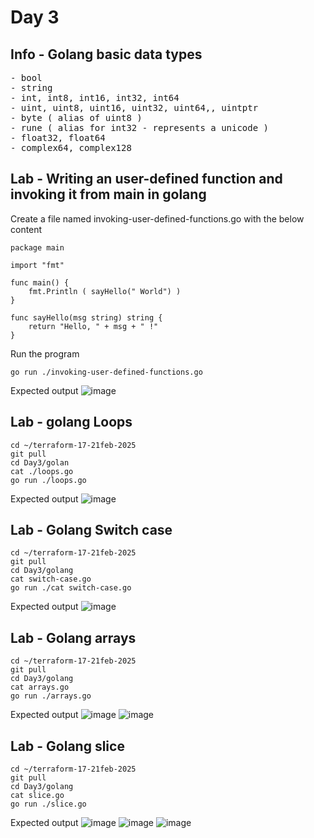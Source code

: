 # Day 3

## Info - Golang basic data types
<pre>
- bool
- string
- int, int8, int16, int32, int64
- uint, uint8, uint16, uint32, uint64,, uintptr
- byte ( alias of uint8 )
- rune ( alias for int32 - represents a unicode )
- float32, float64
- complex64, complex128
</pre>

## Lab - Writing an user-defined function and invoking it from main in golang

Create a file named invoking-user-defined-functions.go with the below content
```
package main

import "fmt"

func main() {
	fmt.Println ( sayHello(" World") )
}

func sayHello(msg string) string {
	return "Hello, " + msg + " !"
}
```

Run the program
```
go run ./invoking-user-defined-functions.go
```

Expected output
![image](https://github.com/user-attachments/assets/5652a04e-1691-46aa-9463-ce6b979acb9d)


## Lab - golang Loops
```
cd ~/terraform-17-21feb-2025
git pull
cd Day3/golan
cat ./loops.go
go run ./loops.go
```

Expected output
![image](https://github.com/user-attachments/assets/37d2e280-6879-45eb-8919-459bf8ecae54)

## Lab - Golang Switch case
```
cd ~/terraform-17-21feb-2025
git pull
cd Day3/golang
cat switch-case.go
go run ./cat switch-case.go 
```

Expected output
![image](https://github.com/user-attachments/assets/4908f4ff-e66d-4d02-aa74-35edecd1bc4b)

## Lab - Golang arrays
```
cd ~/terraform-17-21feb-2025
git pull
cd Day3/golang
cat arrays.go
go run ./arrays.go
```

Expected output
![image](https://github.com/user-attachments/assets/b79deb0b-09c5-4945-9270-281bb96995ee)
![image](https://github.com/user-attachments/assets/1907bb33-cc15-4413-831c-7b057c47f18c)

## Lab - Golang slice
```
cd ~/terraform-17-21feb-2025
git pull
cd Day3/golang
cat slice.go
go run ./slice.go
```

Expected output
![image](https://github.com/user-attachments/assets/c5d51db8-5278-4608-bded-c747835ba3fe)
![image](https://github.com/user-attachments/assets/c0290c81-49c2-4d3b-b074-f6da5083a60d)
![image](https://github.com/user-attachments/assets/34879507-862e-4f77-9e3e-c0a9b1b1033a)
